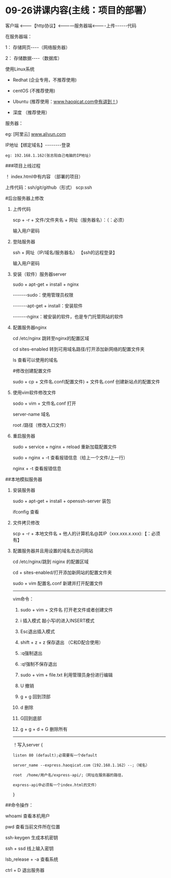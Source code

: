 # 09-26讲课内容(主线：项目的部署）

  客户端 <———【http协议】<————服务器端<----上传------代码

  在服务器端：

  1： 存储网页----（网络服务器）

  2： 存储数据----（数据库）

  使用Linux系统

  * Redhat (企业专用，不推荐使用)

  * centOS (不推荐使用)

  * Ubuntu (推荐使用：www.haoqicat.com中有讲到！)

  * 深度   （推荐使用）

  服务器：

  eg: [阿里云] www.aliyun.com

  IP地址【绑定域名】--------登录

    eg: 192.168.1.162(张志阳自己电脑的IP地址)

  ###项目上线过程

  ！ index.html中有内容        （部署的项目）

 上传代码：ssh/git/github（形式）
            scp:ssh

#后台服务器上修改

 1. 上传代码

     scp + -r + 文件/文件夹名 + 网址（服务器名）：（：必须）

     输入用户密码

 2. 登陆服务器

     ssh  +  网址（IP/域名/服务器名）    【ssh的远程登录】

     输入用户密码

 3. 安装（软件）服务器server

     sudo + apt-get + install + nginx

    -------sudo：使用管理员权限

    -------apt-get + install：安装软件

    -------nginx：被安装的软件，也是专门托管网站的软件

 4. 配置服务器nginx

     cd  /etc/nginx  跳转至nginx的配置区域

     cd  sites-enabled 转到可用域名路径/打开添加新网络的配置文件夹

     ls 查看可以使用的域名

     #修改创建配置文件

     sudo + cp + 文件名.conf(配置文件) + 文件名.conf 创建新站点的配置文件

 5. 使用vim软件修改文件

     sodo  + vim  + 文件名.conf 打开

     server-name 域名

     root  /路径（修改入口文件）

 6. 重启服务器

     sudo +  service + nginx + reload 重新加载配置文件

     sudo + nginx + -t 查看报错信息（给上一个文件/上一行）

     nginx + -t 查看报错信息




##本地模拟服务器
1. 安装服务器

   sudo + apt-get + install + openssh-server  装包

   ifconfig 查看

2. 文件拷贝修改

   scp + -r + 本地文件名 + 他人的计算机名@其IP（xxx.xxx.x.xxx):【：必须有】

3. 配置服务器并且用设置的域名去访问网站

   cd  /etc/nginx/跳到 niginx 的配置区域

   cd + sites-enabled/打开添加新网站的配置文件夹

   sudo + vim 配置名.conf 新建并打开配置文件

   ***
    vim命令：

   1. sudo + vim + 文件名 打开老文件或者创建文件

   2. i 插入模式  敲小写i的进入INSERT模式

   3. Esc退出插入模式

   4. shift + z + z 保存退出  （C和D配合使用）

   5. :q强制退出

   6. :q!强制不保存退出

   7. sudo + vim + file.txt 利用管理员身份进行编辑

   8. U 撤销

   9. g + g 回到顶部

   10. d 删除

   11. G回到底部

   12. g + g + d + G 删除所有
   ***

   ！写入server {

       listen 80 (default);必需要有一个default

       server_name --express.haoqicat.com（192.168.1.162）--;（域名）

       root  /home/用户名/express-api/;（网址在服务器的路径，

       express-api中必须有一个index.html的文件）

   }


##命令操作：

   whoami 查看本机用户

   pwd 查看当前文件所在位置

   ssh-keygen 生成本机密钥

   ssh + ssd 线上输入密钥

   lsb_release + -a 查看系统

   ctrl + D 退出服务器
